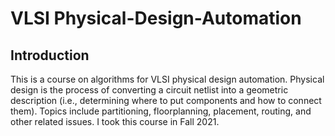 # VLSI Physical-Design-Automation

## Introduction

This is a course on algorithms for VLSI physical design automation.
Physical design is the process of converting a circuit netlist into a geometric description (i.e., determining where to put components and how to connect them).
Topics include partitioning, floorplanning, placement, routing, and other related issues.
I took this course in Fall 2021.
